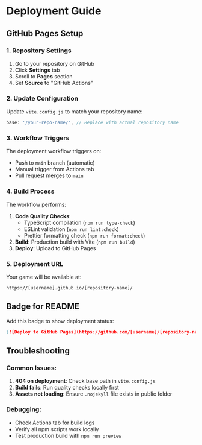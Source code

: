# Deployment Guide

## GitHub Pages Setup

### 1. Repository Settings

1. Go to your repository on GitHub
2. Click **Settings** tab
3. Scroll to **Pages** section
4. Set **Source** to "GitHub Actions"

### 2. Update Configuration

Update `vite.config.js` to match your repository name:

```js
base: '/your-repo-name/', // Replace with actual repository name
```

### 3. Workflow Triggers

The deployment workflow triggers on:

- Push to `main` branch (automatic)
- Manual trigger from Actions tab
- Pull request merges to `main`

### 4. Build Process

The workflow performs:

1. **Code Quality Checks**:
   - TypeScript compilation (`npm run type-check`)
   - ESLint validation (`npm run lint:check`)
   - Prettier formatting check (`npm run format:check`)
2. **Build**: Production build with Vite (`npm run build`)
3. **Deploy**: Upload to GitHub Pages

### 5. Deployment URL

Your game will be available at:

```
https://[username].github.io/[repository-name]/
```

## Badge for README

Add this badge to show deployment status:

```markdown
[![Deploy to GitHub Pages](https://github.com/[username]/[repository-name]/actions/workflows/deploy.yml/badge.svg)](https://github.com/[username]/[repository-name]/actions/workflows/deploy.yml)
```

## Troubleshooting

### Common Issues:

1. **404 on deployment**: Check base path in `vite.config.js`
2. **Build fails**: Run quality checks locally first
3. **Assets not loading**: Ensure `.nojekyll` file exists in public folder

### Debugging:

- Check Actions tab for build logs
- Verify all npm scripts work locally
- Test production build with `npm run preview`
